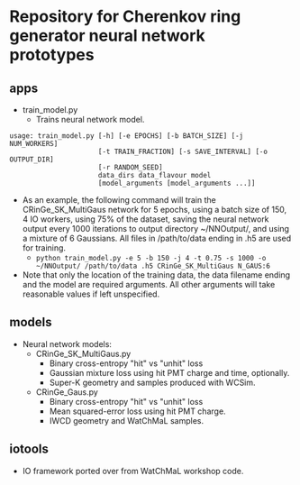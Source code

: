 # Repository for Cherenkov ring generator neural network prototypes

## apps
- train_model.py
  - Trains neural network model.
```
usage: train_model.py [-h] [-e EPOCHS] [-b BATCH_SIZE] [-j NUM_WORKERS]
                      [-t TRAIN_FRACTION] [-s SAVE_INTERVAL] [-o OUTPUT_DIR]
                      [-r RANDOM_SEED]
                      data_dirs data_flavour model
                      [model_arguments [model_arguments ...]]
```
  - As an example, the following command will train the CRinGe_SK_MultiGaus network for 5 epochs, using a batch size of 150, 4 IO workers, using 75% of the dataset, saving the neural network output every 1000 iterations to output directory ~/NNOutput/, and using a mixture of 6 Gaussians. All files in /path/to/data ending in .h5 are used for training.
    - `python train_model.py -e 5 -b 150 -j 4 -t 0.75 -s 1000 -o ~/NNOutput/ /path/to/data .h5 CRinGe_SK_MultiGaus N_GAUS:6`
  - Note that only the location of the training data, the data filename ending and the model are required arguments. All other arguments will take reasonable values if left unspecified.


## models
- Neural network models:
  - CRinGe_SK_MultiGaus.py
    - Binary cross-entropy "hit" vs "unhit" loss
    - Gaussian mixture loss using hit PMT charge and time, optionally.
    - Super-K geometry and samples produced with WCSim.
  - CRinGe_Gaus.py
    - Binary cross-entropy "hit" vs "unhit" loss
    - Mean squared-error loss using hit PMT charge.
    - IWCD geometry and WatChMaL samples.

## iotools
- IO framework ported over from WatChMaL workshop code.
